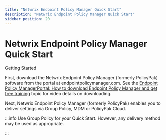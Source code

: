```yaml
---
title: "Netwrix Endpoint Policy Manager Quick Start"
description: "Netwrix Endpoint Policy Manager Quick Start"
sidebar_position: 20
---
```


# Netwrix Endpoint Policy Manager Quick Start

Getting Started

First, download the Netwrix Endpoint Policy Manager (formerly PolicyPak) software from the portal at
endpointpolicymanager.com. See the
[Endpoint Policy ManagerPortal: How to download Endpoint Policy Manager and get free training](/docs/endpointpolicymanager/knowledgebase/gettingstarted/videolearningcenter/gettingstartedmisc/freetraining.md)
topic for video details on downloading.

Next, Netwrix Endpoint Policy Manager (formerly PolicyPak) enables you to deliver settings via Group
Policy, MDM or PolicyPak Cloud.

:::info
Use Group Policy for your Quick Start. However, any delivery method may be used
as appropriate.

:::
